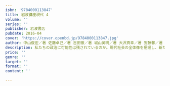 ```yaml
---
isbn: '9784000113847'
title: 岩波講座現代 4
volume: ''
series: ''
publisher: 岩波書店
pubdate: 2016-04
cover: 'https://cover.openbd.jp/9784000113847.jpg'
author: 中山俊宏／著 佐藤卓己／著 吉田徹／著 城山英明／著 大沢真幸／著 安藤馨／著 山内明美／著 ほか
description: 私たちの政治に可能性は残されているのか。現代社会の全体像を把握し、新たな知の基盤を築くための挑戦。
price: ''
genre: ''
target: ''
format: ''
content: ''

---
```

